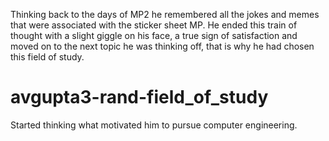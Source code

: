 Thinking back to the days of MP2 he remembered all the jokes and memes that were associated with the sticker sheet MP. He ended this train of thought with a slight giggle on his face, a true sign of satisfaction and moved on to the next topic he was thinking off, that is why he had chosen this field of study.

# avgupta3-rand-field_of_study
Started thinking what motivated him to pursue computer engineering.
